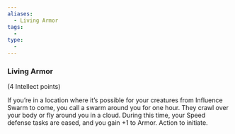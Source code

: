 ```yaml
---
aliases:
  - Living Armor
tags:
  - 
type:
  - 
---
```

### Living Armor

(4 Intellect points)

If you’re in a location where it’s possible for your creatures from Influence Swarm to come, you call a swarm around you for one hour. They crawl over your body or fly around you in a cloud. During this time, your Speed defense tasks are eased, and you gain +1 to Armor. Action to initiate.